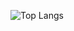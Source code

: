 ![Top Langs](https://github-readme-stats.vercel.app/api/top-langs/?username=Shiro-Nek0&langs_count=10&layout=compact)
